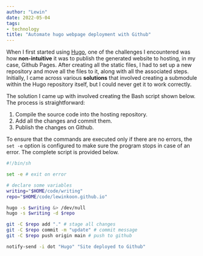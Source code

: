 ```yaml
---
author: "Lewin"
date: 2022-05-04
tags:
- technology
title: "Automate hugo webpage deployment with Github"
---
```


When I first started using [Hugo](https://github.com/gohugoio/hugo), one of the challenges I encountered was how **non-intuitive** it was to publish the generated website to hosting, in my case, Github Pages. After creating all the static files, I had to set up a new repository and move all the files to it, along with all the associated steps. Initially, I came across various **solutions** that involved creating a submodule within the Hugo repository itself, but I could never get it to work correctly.

The solution I came up with involved creating the Bash script shown below. The process is straightforward:
1. Compile the source code into the hosting repository.
2. Add all the changes and commit them.
3. Publish the changes on Github.

To ensure that the commands are executed only if there are no errors, the `set -e` option is configured to make sure the program stops in case of an error. The complete script is provided below.

```bash
#!/bin/sh

set -e # exit on error

# declare some variables
writing="$HOME/code/writing"
repo="$HOME/code/lewinkoon.github.io"

hugo -s $writing &> /dev/null
hugo -s $writing -d $repo

git -C $repo add "." # stage all changes
git -C $repo commit -m "update" # commit message
git -C $repo push origin main # push to github

notify-send -i dot "Hugo" "Site deployed to Github"
```